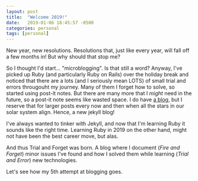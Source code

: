 ```yaml
---
layout: post
title:  "Welcome 2019!"
date:   2019-01-06 18:45:57 -0500
categories: personal
tags: [personal]
---
```

New year, new resolutions. Resolutions that, just like every year, will fall off a few months in! But why should that stop me?

<!-- more -->

So I thought I'd start... "microblogging". Is that still a word? Anyway, I've picked up Ruby (and particularly Ruby on Rails) over the holiday break and noticed that there are a lots (and I seriously mean LOTS) of small trial and errors througouht my journey. Many of them I forget how to solve, so started using post-it notes. But there are many more that I *might* need in the future, so a post-it note seems like wasted space. I do have [a blog](), but I reserve that for larger posts every now and then when all the stars in our solar system align. Hence, a new jekyll blog!

I've always wanted to tinker with Jekyll, and now that I'm learning Ruby it sounds like the right time. Learning Ruby in 2019 on the other hand, might not have been the best career move, but alas.

And thus Trial and Forget was born. A blog where I document (*Fire and Forget*) minor issues I've found and how I solved them while learning (*Trial and Error*) new technologies.

Let's see how my 5th attempt at blogging goes.